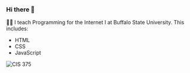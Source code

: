 ### Hi there 👋

👨‍🏫 I teach Programming for the Internet I at Buffalo State University. This includes:

-   HTML
-   CSS
-   JavaScript

![CIS 375](https://skillicons.dev/icons?i=cpp,java,cs,visualstudio,andriodstudio,docker,eclipse,hmtl,js,css)

<!--
**fpiper08/fpiper08** is a ✨ _special_ ✨ repository because its `README.md` (this file) appears on your GitHub profile.

Here are some ideas to get you started:

- 🔭 I’m currently working on ...
- 🌱 I’m currently learning ...
- 👯 I’m looking to collaborate on ...
- 🤔 I’m looking for help with ...
- 💬 Ask me about ...
- 📫 How to reach me: ...
- 😄 Pronouns: ...
- ⚡ Fun fact: ...
-->
